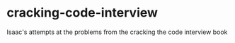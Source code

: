 # cracking-code-interview
Isaac's attempts at the problems from the cracking the code interview book

